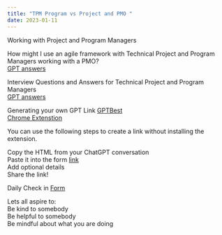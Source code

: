 ```yaml
---
title: "TPM Program vs Project and PMO "
date: 2023-01-11
---  
```

Working with Project and Program Managers

How might I use an agile framework with Technical Project and Program Managers working with a PMO?  
[GPT answers](https://gpt.best/20NYcRok)  

Interview Questions and Answers for Technical Project and Program Managers  
[GPT answers](https://gpt.best/1Aks0MVU)  

Generating your own GPT Link
[GPTBest](https://gpt.best/)  
[Chrome Extenstion](https://chrome.google.com/webstore/detail/gptbest/lfjehajehlondfmmdnacgomigbkfahln)  

You can use the following steps to create a link without installing the extension.

Copy the HTML from your ChatGPT conversation  
Paste it into the form [link](https://gpt.best/)  
Add optional details  
Share the link!  

Daily Check in [Form](https://forms.gle/BRA4EH2sMoZdLPgE8)  

Lets all aspire to:  
Be kind to somebody  
Be helpful to somebody  
Be mindful about what you are doing
